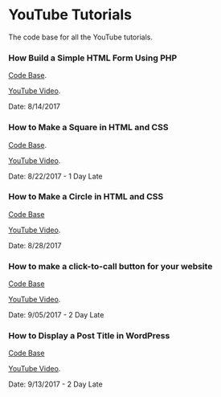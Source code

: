 # YouTube Tutorials
The code base for all the YouTube tutorials.

### How Build a Simple HTML Form Using PHP
[Code Base](https://github.com/Xavierkelly/YouTube-Tutorials-/tree/master/Projects/How-Build-a-Simple-HTML-Form-Using-PHP).

[YouTube Video](https://www.youtube.com/watch?v=RUEtwIq1Fyo).

Date: 8/14/2017

### How to Make a Square in HTML and CSS
[Code Base](https://github.com/Xavierkelly/YouTube-Tutorials-/tree/master/Projects/How%20to%20Make%20a%20Square%20in%20HTML%20and%20CSS).

[YouTube Video](https://www.youtube.com/watch?v=8xCmuJDi7JA).

Date: 8/22/2017 - 1 Day Late

### How to Make a Circle in HTML and CSS
[Code Base](https://github.com/Xavierkelly/YouTube-Tutorials/tree/master/Projects/How-to-Make-a-Circle-in-HTML-and-CSS)

[YouTube Video](https://youtu.be/TZMzNP3pcek).

Date: 8/28/2017

### How to make a click-to-call button for your website
[Code Base](https://github.com/Xavierkelly/YouTube-Tutorials/tree/master/Projects/How-to-make-a-click-to-call-button-for-your-website)

[YouTube Video](https://youtu.be/N_w-3FTp2Uo).

Date: 9/05/2017 - 2 Day Late

### How to Display a Post Title in WordPress
[Code Base](https://github.com/Xavierkelly/YouTube-Tutorials/blob/master/Projects/How%20to%20Display%20a%20Post%20Title%20in%20WordPress/index.php)

[YouTube Video](https://youtu.be/5TMCl5Bvu30).

Date: 9/13/2017 - 2 Day Late

